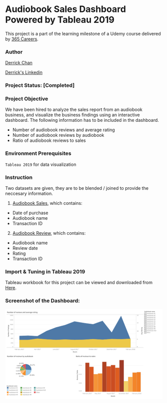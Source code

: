 # Audiobook Sales Dashboard Powered by Tableau 2019
This project is a part of the learning milestone of a Udemy course delivered by [365 Careers](https://www.udemy.com/the-business-intelligence-analyst-course-2018/). 

### Author
[Derrick Chan](https://github.com/zhenyu92)

[Derrick's Linkedin](https://www.linkedin.com/in/zychan/)

### Project Status: [Completed]

### Project Objective
We have been hired to analyze the sales report from an audiobook business, and visualize the business findings using an interactive dashboard.
The following information has to be included in the dashboard.
- Number of audiobook reviews and average rating
- Number of audiobook reviews by audiobook
- Ratio of audiobook reviews to sales

### Environment Prerequisites
`Tableau 2019` for data visualization

### Instruction
Two datasets are given, they are to be blended / joined to provide the neccesary information.
1. [Audiobook Sales](https://github.com/zhenyu92/Tableau_Audiobook_Sales_Dashboard/blob/master/Audiobook-sales.xlsx), which contains:
- Date of purchase
- Audiobook name
- Transaction ID

2. [Audiobook Review](https://github.com/zhenyu92/Tableau_Audiobook_Sales_Dashboard/blob/master/Audiobook-reviews.xlsx), which contains:
- Audiobook name
- Review date
- Rating
- Transaction ID

### Import & Tuning in Tableau 2019
Tableau workbook for this project can be viewed and downloaded from [Here](https://public.tableau.com/profile/derrick1466#!/vizhome/AudiobookSalesDashboard_15661376621600/Dashboard1).

### Screenshot of the Dashboard: 
![alt text](https://github.com/zhenyu92/Tableau_Audiobook_Sales_Dashboard/blob/master/Dashboard%201.png "Dashboard")
